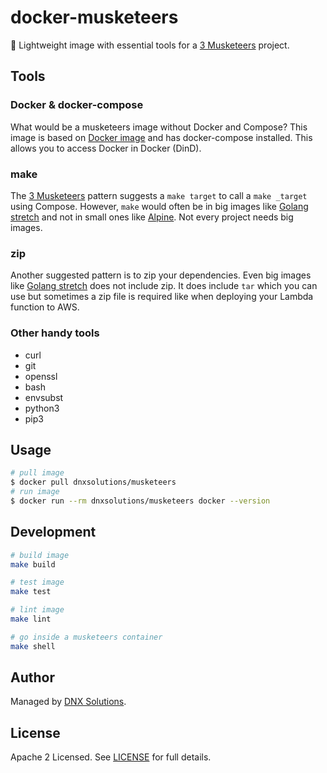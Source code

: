 # docker-musketeers

🐳 Lightweight image with essential tools for a [3 Musketeers]() project.

## Tools

### Docker & docker-compose

What would be a musketeers image without Docker and Compose? This image is based on [Docker image](https://hub.docker.com/r/_/docker/) and has docker-compose installed. This allows you to access Docker in Docker (DinD).

### make

The [3 Musketeers]() pattern suggests a `make target` to call a `make _target` using Compose. However, `make` would often be in big images like [Golang stretch](https://hub.docker.com/_/golang/) and not in small ones like [Alpine](https://hub.docker.com/_/alpine/). Not every project needs big images.

### zip

Another suggested pattern is to zip your dependencies. Even big images like [Golang stretch](https://hub.docker.com/_/golang/) does not include zip. It does include `tar` which you can use but sometimes a zip file is required like when deploying your Lambda function to AWS.

### Other handy tools

- curl
- git
- openssl
- bash
- envsubst
- python3
- pip3

## Usage

```bash
# pull image
$ docker pull dnxsolutions/musketeers
# run image
$ docker run --rm dnxsolutions/musketeers docker --version
```

## Development

```bash
# build image
make build

# test image
make test

# lint image
make lint

# go inside a musketeers container
make shell
```

## Author

Managed by [DNX Solutions](https://github.com/DNXLabs).

## License

Apache 2 Licensed. See [LICENSE](https://github.com/DNXLabs/docker-musketeers/blob/master/LICENSE) for full details.